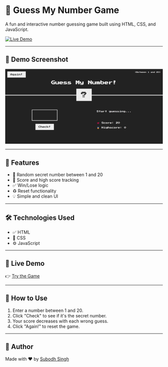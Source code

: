 # 🎯 Guess My Number Game

A fun and interactive number guessing game built using HTML, CSS, and JavaScript.

[![Live Demo](https://img.shields.io/badge/View-Live-green)](https://subodh2708.github.io/guess-my-number/)

---

## 📸 Demo Screenshot

<img src="./screenshot.png" alt="Guess My Number Game Screenshot" width="700"/>

---

## 🚀 Features

- 🔢 Random secret number between 1 and 20
- 🎯 Score and high score tracking
- ✅ Win/Lose logic
- ♻️ Reset functionality
- 💡 Simple and clean UI

---

## 🛠️ Technologies Used

- ✅ HTML
- 🎨 CSS
- ⚙️ JavaScript

---

## 🔗 Live Demo

👉 [Try the Game](https://subodh2708.github.io/Guess-my-number/)

---

## 🧠 How to Use

1. Enter a number between 1 and 20.
2. Click "Check" to see if it's the secret number.
3. Your score decreases with each wrong guess.
4. Click "Again!" to reset the game.

---

## 🙌 Author

Made with ❤️ by [Subodh Singh](https://github.com/subodh2708)

